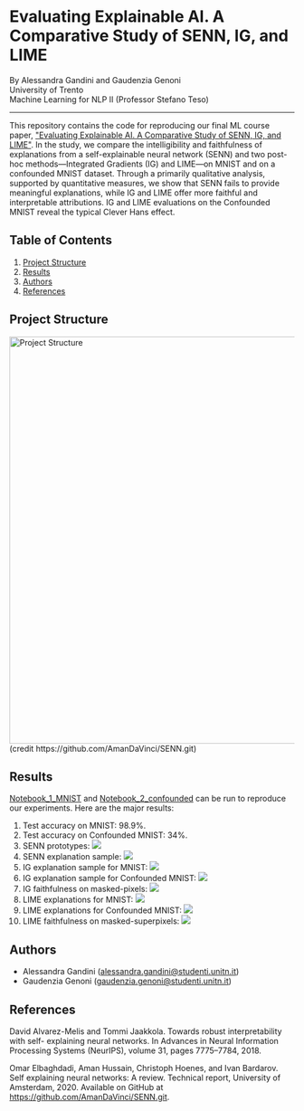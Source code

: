 # Evaluating Explainable AI. A Comparative Study of SENN, IG, and LIME
By Alessandra Gandini and Gaudenzia Genoni  
University of Trento  
Machine Learning for NLP II (Professor Stefano Teso)
***

This repository contains the code for reproducing our final ML course paper, ["Evaluating Explainable AI. A Comparative Study of SENN, IG, and LIME"](Report.pdf). In the study, we compare the intelligibility and faithfulness of explanations from a self-explainable neural
network (SENN) and two post-hoc methods—Integrated Gradients (IG) and LIME—on MNIST and
on a confounded MNIST dataset. Through a primarily qualitative analysis, supported by quantitative
measures, we show that SENN fails to provide meaningful explanations, while IG and LIME offer
more faithful and interpretable attributions. IG and LIME evaluations on the Confounded MNIST
reveal the typical Clever Hans effect.  

## Table of Contents
  1. [Project Structure](#project-structure)
  2. [Results](#results)
  3. [Authors](#authors)
  4. [References](#references)

## Project Structure
<img src="images/UML-SENN.png" alt="Project Structure" width="720">
(credit https://github.com/AmanDaVinci/SENN.git)

## Results
[Notebook_1_MNIST](Notebook_1_MNIST.ipynb) and [Notebook_2_confounded](Notebook_2_CONFOUNDED.ipynb) can be run to reproduce our experiments. Here are the major results:
1. Test accuracy on MNIST: 98.9%.
2. Test accuracy on Confounded MNIST: 34%.
3. SENN prototypes: ![](images/MNIST/SENN/senn_prototypes.png)
4. SENN explanation sample: ![](images/MNIST/SENN/explanations/7_senn_expl.png)
5. IG explanation sample for MNIST: ![](images/MNIST/IG/attribution_maps_original_inputs/0_IG_original.png)
6. IG explanation sample for Confounded MNIST: ![](images/COUNFOUNDED_MNIST/IG/map_attributions/8_IG_conf.png)
7. IG faithfulness on masked-pixels: ![](images/MNIST/IG/masked_pixels/3_masked_IG.png)
8. LIME explanations for MNIST: ![](images/MNIST/LIME/LIME_explanations.png)
9. LIME explanations for Confounded MNIST: ![](images/COUNFOUNDED_MNIST/LIME/LIME_conf_explanations.png)
10. LIME faithfulness on masked-superpixels: ![](images/MNIST/LIME/masked_superpixels/2_masked.png)

## Authors
* Alessandra Gandini (alessandra.gandini@studenti.unitn.it) 
* Gaudenzia Genoni (gaudenzia.genoni@studenti.unitn.it)

## References
David Alvarez-Melis and Tommi Jaakkola. Towards robust interpretability with self-
explaining neural networks. In Advances in Neural Information Processing Systems
(NeurIPS), volume 31, pages 7775–7784, 2018.

Omar Elbaghdadi, Aman Hussain, Christoph Hoenes, and Ivan Bardarov. Self explaining
neural networks: A review. Technical report, University of Amsterdam, 2020. Available on
GitHub at https://github.com/AmanDaVinci/SENN.git. 

